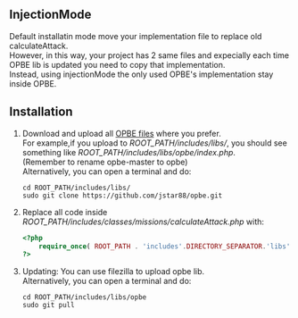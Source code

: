 ## InjectionMode
Default installatin mode move your implementation file to replace old calculateAttack.    
However, in this way, your project has 2 same files and expecially each time OPBE lib is updated you need to copy that implementation.     
Instead, using injectionMode the only used OPBE's implementation stay inside OPBE.  

## Installation

1. Download and upload all [OPBE files](https://github.com/jstar88/opbe/archive/master.zip) where you prefer.   
   For example,if you upload to *ROOT_PATH/includes/libs/*, you should see something like *ROOT_PATH/includes/libs/opbe/index.php*.  
   (Remember to rename opbe-master to opbe)   
   Alternatively, you can open a terminal and do:

    ```
    cd ROOT_PATH/includes/libs/
    sudo git clone https://github.com/jstar88/opbe.git
    
    ```

2. Replace all code inside *ROOT_PATH/includes/classes/missions/calculateAttack.php* with:
    
    ```php
    <?php
        require_once( ROOT_PATH . 'includes'.DIRECTORY_SEPARATOR.'libs'.DIRECTORY_SEPARATOR.'opbe'.DIRECTORY_SEPARATOR.'implementations'.DIRECTORY_SEPARATOR.'2Moons'.DIRECTORY_SEPARATOR.'1_7_2_injectionmode'.DIRECTORY_SEPARATOR.'calculateAttack.php' );
    ?>
    ```
3. Updating:
    You can use filezilla to upload opbe lib.   
    Alternatively, you can open a terminal and do:
    ```
    cd ROOT_PATH/includes/libs/opbe
    sudo git pull
    
    ```
    
